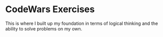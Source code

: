 # CodeWars Exercises

This is where I built up my foundation in terms of logical thinking and the ability to solve problems on my own.


